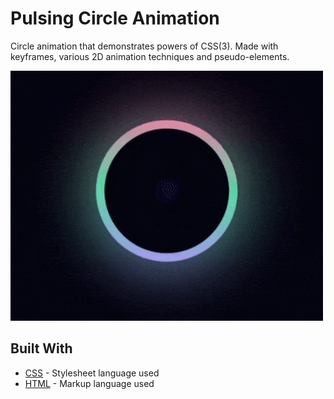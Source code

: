 # Pulsing Circle Animation

Circle animation that demonstrates powers of CSS(3). Made with keyframes, various 2D animation techniques and pseudo-elements.

![image](https://github.com/bogeta11040/CSS-Animation/blob/main/gif.gif?raw=true)

## Built With

* [CSS](https://www.w3.org/TR/CSS/#css) - Stylesheet language used
* [HTML](https://html.spec.whatwg.org/) - Markup language used

